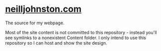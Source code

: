 # [neilljohnston.com](neilljohnston.com)

The source for my webpage.

Most of the site content is not committed to this repository - instead you'll see symlinks to a nonexistent Content folder. I only intend to use this repository so I can host and show the site design.